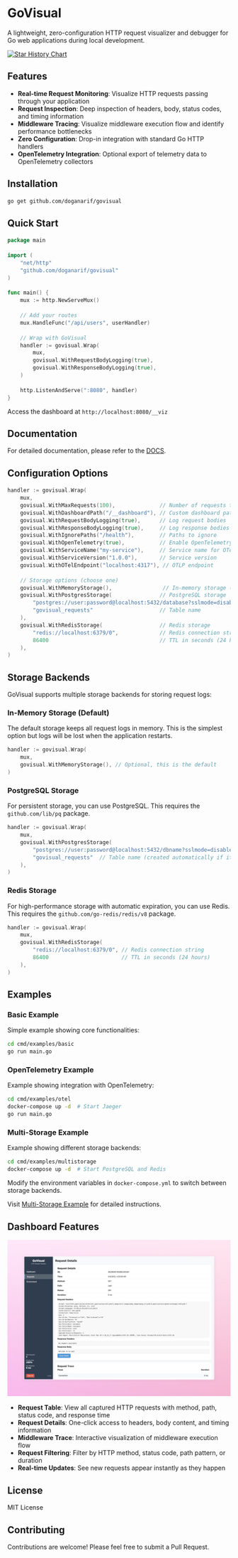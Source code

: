 # GoVisual

A lightweight, zero-configuration HTTP request visualizer and debugger for Go web applications during local development.

[![Star History Chart](https://api.star-history.com/svg?repos=doganarif/GoVisual&type=Date)](https://www.star-history.com/#doganarif/GoVisual&Date)

## Features

- **Real-time Request Monitoring**: Visualize HTTP requests passing through your application
- **Request Inspection**: Deep inspection of headers, body, status codes, and timing information
- **Middleware Tracing**: Visualize middleware execution flow and identify performance bottlenecks
- **Zero Configuration**: Drop-in integration with standard Go HTTP handlers
- **OpenTelemetry Integration**: Optional export of telemetry data to OpenTelemetry collectors

## Installation

```bash
go get github.com/doganarif/govisual
```

## Quick Start

```go
package main

import (
    "net/http"
    "github.com/doganarif/govisual"
)

func main() {
    mux := http.NewServeMux()

    // Add your routes
    mux.HandleFunc("/api/users", userHandler)

    // Wrap with GoVisual
    handler := govisual.Wrap(
        mux,
        govisual.WithRequestBodyLogging(true),
        govisual.WithResponseBodyLogging(true),
    )

    http.ListenAndServe(":8080", handler)
}
```

Access the dashboard at `http://localhost:8080/__viz`

## Documentation

For detailed documentation, please refer to the [DOCS](docs/README.md).

## Configuration Options

```go
handler := govisual.Wrap(
    mux,
    govisual.WithMaxRequests(100),              // Number of requests to store
    govisual.WithDashboardPath("/__dashboard"), // Custom dashboard path
    govisual.WithRequestBodyLogging(true),      // Log request bodies
    govisual.WithResponseBodyLogging(true),     // Log response bodies
    govisual.WithIgnorePaths("/health"),        // Paths to ignore
    govisual.WithOpenTelemetry(true),           // Enable OpenTelemetry
    govisual.WithServiceName("my-service"),     // Service name for OTel
    govisual.WithServiceVersion("1.0.0"),       // Service version
    govisual.WithOTelEndpoint("localhost:4317"), // OTLP endpoint

    // Storage options (choose one)
    govisual.WithMemoryStorage(),                // In-memory storage (default)
    govisual.WithPostgresStorage(               // PostgreSQL storage
        "postgres://user:password@localhost:5432/database?sslmode=disable",
        "govisual_requests"                     // Table name
    ),
    govisual.WithRedisStorage(                  // Redis storage
        "redis://localhost:6379/0",             // Redis connection string
        86400                                   // TTL in seconds (24 hours)
    ),
)
```

## Storage Backends

GoVisual supports multiple storage backends for storing request logs:

### In-Memory Storage (Default)

The default storage keeps all request logs in memory. This is the simplest option but logs will be lost when the application restarts.

```go
handler := govisual.Wrap(
    mux,
    govisual.WithMemoryStorage(), // Optional, this is the default
)
```

### PostgreSQL Storage

For persistent storage, you can use PostgreSQL. This requires the `github.com/lib/pq` package.

```go
handler := govisual.Wrap(
    mux,
    govisual.WithPostgresStorage(
        "postgres://user:password@localhost:5432/dbname?sslmode=disable", // Connection string
        "govisual_requests"  // Table name (created automatically if it doesn't exist)
    ),
)
```

### Redis Storage

For high-performance storage with automatic expiration, you can use Redis. This requires the `github.com/go-redis/redis/v8` package.

```go
handler := govisual.Wrap(
    mux,
    govisual.WithRedisStorage(
        "redis://localhost:6379/0", // Redis connection string
        86400                       // TTL in seconds (24 hours)
    ),
)
```

## Examples

### Basic Example

Simple example showing core functionalities:

```bash
cd cmd/examples/basic
go run main.go
```

### OpenTelemetry Example

Example showing integration with OpenTelemetry:

```bash
cd cmd/examples/otel
docker-compose up -d  # Start Jaeger
go run main.go
```

### Multi-Storage Example

Example showing different storage backends:

```bash
cd cmd/examples/multistorage
docker-compose up -d  # Start PostgreSQL and Redis
```

Modify the environment variables in `docker-compose.yml` to switch between storage backends.

Visit [Multi-Storage Example](cmd/examples/multistorage/README.md) for detailed instructions.

## Dashboard Features

![GoVisual Dashboard](docs/dashboard.png)

- **Request Table**: View all captured HTTP requests with method, path, status code, and response time
- **Request Details**: One-click access to headers, body content, and timing information
- **Middleware Trace**: Interactive visualization of middleware execution flow
- **Request Filtering**: Filter by HTTP method, status code, path pattern, or duration
- **Real-time Updates**: See new requests appear instantly as they happen

## License

MIT License

## Contributing

Contributions are welcome! Please feel free to submit a Pull Request.
